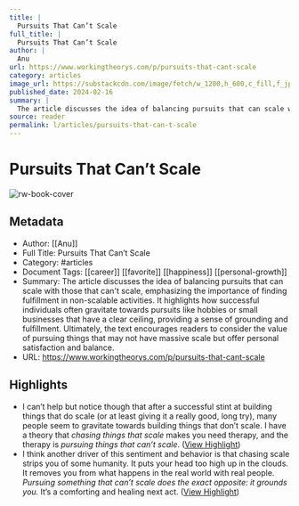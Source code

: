 ```yaml
---
title: |
  Pursuits That Can’t Scale
full_title: |
  Pursuits That Can’t Scale
author: |
  Anu
url: https://www.workingtheorys.com/p/pursuits-that-cant-scale
category: articles
image_url: https://substackcdn.com/image/fetch/w_1200,h_600,c_fill,f_jpg,q_auto:good,fl_progressive:steep,g_auto/https%3A%2F%2Fsubstack-post-media.s3.amazonaws.com%2Fpublic%2Fimages%2Ff6d6d8f0-ba7e-48d5-b3af-cff3cf69a858_1560x1131.png
published_date: 2024-02-16
summary: |
  The article discusses the idea of balancing pursuits that can scale with those that can't scale, emphasizing the importance of finding fulfillment in non-scalable activities. It highlights how successful individuals often gravitate towards pursuits like hobbies or small businesses that have a clear ceiling, providing a sense of grounding and fulfillment. Ultimately, the text encourages readers to consider the value of pursuing things that may not have massive scale but offer personal satisfaction and balance.
source: reader
permalink: l/articles/pursuits-that-can-t-scale
---
```

# Pursuits That Can’t Scale

![rw-book-cover](https://substackcdn.com/image/fetch/w_1200,h_600,c_fill,f_jpg,q_auto:good,fl_progressive:steep,g_auto/https%3A%2F%2Fsubstack-post-media.s3.amazonaws.com%2Fpublic%2Fimages%2Ff6d6d8f0-ba7e-48d5-b3af-cff3cf69a858_1560x1131.png)

## Metadata
- Author: [[Anu]]
- Full Title: Pursuits That Can’t Scale
- Category: #articles
- Document Tags: [[career]] [[favorite]] [[happiness]] [[personal-growth]] 
- Summary: The article discusses the idea of balancing pursuits that can scale with those that can't scale, emphasizing the importance of finding fulfillment in non-scalable activities. It highlights how successful individuals often gravitate towards pursuits like hobbies or small businesses that have a clear ceiling, providing a sense of grounding and fulfillment. Ultimately, the text encourages readers to consider the value of pursuing things that may not have massive scale but offer personal satisfaction and balance.
- URL: https://www.workingtheorys.com/p/pursuits-that-cant-scale

## Highlights
- I can’t help but notice though that after a successful stint at building things that do scale (or at least giving it a really good, long try), many people seem to gravitate towards building things that don’t scale.
  I have a theory that *chasing things that scale* makes you need therapy, and the therapy is *pursuing things that can’t scale*. ([View Highlight](https://read.readwise.io/read/01j0g64rmshfk255wgjwzh3rr2))
- I think another driver of this sentiment and behavior is that chasing scale strips you of some humanity. It puts your head too high up in the clouds. It removes you from what happens in the real world with real people. *Pursuing something that can’t scale does the exact opposite: it grounds you.* It’s a comforting and healing next act. ([View Highlight](https://read.readwise.io/read/01j0g68r2e4h7cgeqkp2n7vn2t))


